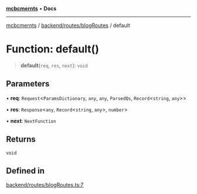 [**mcbcmernts**](../../../../README.md) • **Docs**

---

[mcbcmernts](../../../../modules.md) / [backend/routes/blogRoutes](../README.md)
/ default

# Function: default()

> **default**(`req`, `res`, `next`): `void`

## Parameters

• **req**: `Request`\<`ParamsDictionary`, `any`, `any`, `ParsedQs`,
`Record`\<`string`, `any`\>\>

• **res**: `Response`\<`any`, `Record`\<`string`, `any`\>, `number`\>

• **next**: `NextFunction`

## Returns

`void`

## Defined in

[backend/routes/blogRoutes.ts:7](https://github.com/Data-Point-Solutions/mcbcMERNts/blob/c075a2f91fc90c2c88df62270de0475f3bdb96de/backend/routes/blogRoutes.ts#L7)
